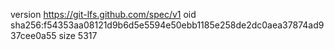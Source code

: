 version https://git-lfs.github.com/spec/v1
oid sha256:f54353aa08121d9b6d5e5594e50ebb1185e258de2dc0aea37874ad937cee0a55
size 5317
